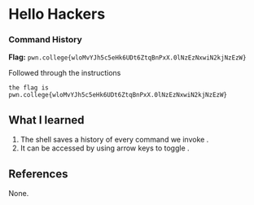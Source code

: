 # Hello Hackers

### Command History 

**Flag:** `pwn.college{wloMvYJh5c5eHk6UDt6ZtqBnPxX.0lNzEzNxwiN2kjNzEzW}`

Followed through the instructions 

```
the flag is pwn.college{wloMvYJh5c5eHk6UDt6ZtqBnPxX.0lNzEzNxwiN2kjNzEzW}
```

## What I learned

1. The shell saves a history of every command we invoke .
2. It can be accessed by using arrow keys to toggle .

## References

None.
